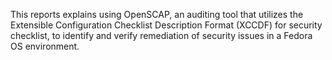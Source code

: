 This reports explains using OpenSCAP, an auditing tool that utilizes the Extensible Configuration Checklist Description Format (XCCDF) for security checklist, to identify and verify remediation of security issues in a Fedora OS environment.

